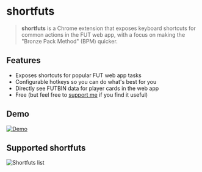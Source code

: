 # shortfuts

> **shortfuts** is a Chrome extension that exposes keyboard shortcuts for common actions in the FUT web app, with a focus on making the "Bronze Pack Method" (BPM) quicker.

## Features

*   Exposes shortcuts for popular FUT web app tasks
*   Configurable hotkeys so you can do what's best for you
*   Directly see FUTBIN data for player cards in the web app
*   Free (but feel free to [support me](https://www.paypal.me/martellaj/5) if you find it useful)

## Demo

[![Demo](https://github.com/martellaj/shortfuts/blob/master/README%20media/screenshot%20with%20play.png)](https://youtu.be/VbbbM3LWLgs)

## Supported shortfuts

![Shortfuts list](https://raw.githubusercontent.com/martellaj/shortfuts/master/README%20media/shortfuts%20list.png)
